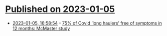 # [Published on 2023-01-05](index.md)

* [2023-01-05, 16:58:54](https://news.ycombinator.com/item?id=34262784) - [75% of Covid ‘long haulers’ free of symptoms in 12 months: McMaster study](https://www.thespec.com/news/hamilton-region/2023/01/04/mcmaster-long-covid-study.html)
